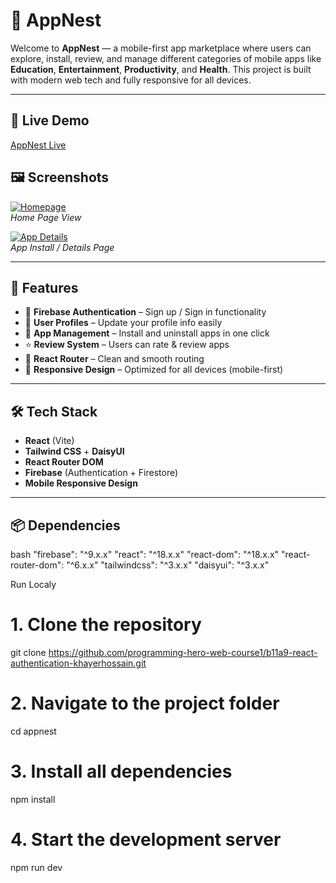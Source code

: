 # 📱 AppNest

Welcome to **AppNest** — a mobile-first app marketplace where users can explore, install, review, and manage different categories of mobile apps like **Education**, **Entertainment**, **Productivity**, and **Health**. This project is built with modern web tech and fully responsive for all devices.

---
## 🔗 Live Demo

[AppNest Live](https://assingment-09-5c3ab.web.app/)

## 🖼️ Screenshots

[![Homepage](https://i.ibb.co/svR4Hk42/Screenshot-2025-06-25-170514.png)](https://i.ibb.co/svR4Hk42/Screenshot-2025-06-25-170514.png)  
*Home Page View*

[![App Details](https://i.ibb.co/xSvqZ2BR/Screenshot-2025-06-25-170609.png)](https://i.ibb.co/xSvqZ2BR/Screenshot-2025-06-25-170609.png)  
*App Install / Details Page*

---

## 🚀 Features

- 🔐 **Firebase Authentication** – Sign up / Sign in functionality
- 👤 **User Profiles** – Update your profile info easily
- 📲 **App Management** – Install and uninstall apps in one click
- ⭐ **Review System** – Users can rate & review apps
- 🧭 **React Router** – Clean and smooth routing
- 📱 **Responsive Design** – Optimized for all devices (mobile-first)

---

## 🛠️ Tech Stack

- **React** (Vite)
- **Tailwind CSS** + **DaisyUI**
- **React Router DOM**
- **Firebase** (Authentication + Firestore)
- **Mobile Responsive Design**

---

## 📦 Dependencies

bash
"firebase": "^9.x.x"
"react": "^18.x.x"
"react-dom": "^18.x.x"
"react-router-dom": "^6.x.x"
"tailwindcss": "^3.x.x"
"daisyui": "^3.x.x"


Run Localy
# 1. Clone the repository
git clone https://github.com/programming-hero-web-course1/b11a9-react-authentication-khayerhossain.git

# 2. Navigate to the project folder
cd appnest

# 3. Install all dependencies
npm install

# 4. Start the development server
npm run dev
